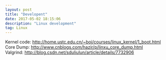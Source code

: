 ```yaml
---
layout: post
title: "Developent"
date: 2017-05-02 18:15:06 
description: "Linux development"
tag: Linux
---
```


Kernel code: http://home.ustc.edu.cn/~boj/courses/linux_kernel/1_boot.html
Core Dump: http://www.cnblogs.com/hazir/p/linxu_core_dump.html
Valgrind: http://blog.csdn.net/sduliulun/article/details/7732906
